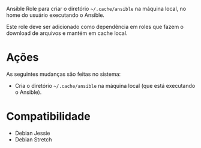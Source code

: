 Ansible Role para criar o diretório `~/.cache/ansible` na máquina
local, no home do usuário executando o Ansible.

Este role deve ser adicionado como dependência em roles que fazem o download
de arquivos e mantém em cache local.

# Ações

As seguintes mudanças são feitas no sistema:

- Cria o diretório `~/.cache/ansible` na máquina local (que está
  executando o Ansible).

# Compatibilidade

- Debian Jessie
- Debian Stretch